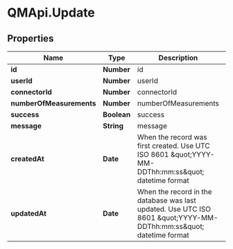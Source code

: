 # QMApi.Update

## Properties
Name | Type | Description | Notes
------------ | ------------- | ------------- | -------------
**id** | **Number** | id | [optional] 
**userId** | **Number** | userId | 
**connectorId** | **Number** | connectorId | 
**numberOfMeasurements** | **Number** | numberOfMeasurements | 
**success** | **Boolean** | success | 
**message** | **String** | message | 
**createdAt** | **Date** | When the record was first created. Use UTC ISO 8601 \&quot;YYYY-MM-DDThh:mm:ss\&quot;  datetime format | [optional] 
**updatedAt** | **Date** | When the record in the database was last updated. Use UTC ISO 8601 \&quot;YYYY-MM-DDThh:mm:ss\&quot;  datetime format | [optional] 


